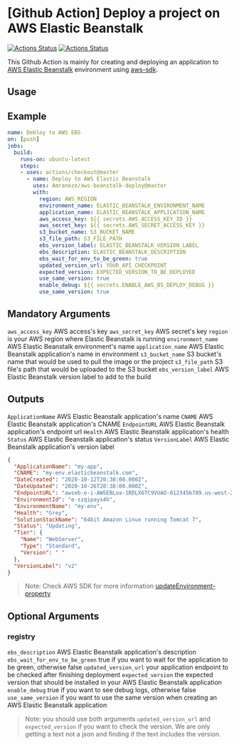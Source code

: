 # [Github Action] Deploy a project on AWS Elastic Beanstalk

[![Actions Status](https://github.com/Amraneze/get-ebs-env-variables/workflows/master/badge.svg)](https://github.com/Amraneze/aws-beanstalk-deploy/actions)
[![Actions Status](https://github.com/Amraneze/get-ebs-env-variables/workflows/branch/badge.svg)](https://github.com/Amraneze/aws-beanstalk-deploy/actions)

This Github Action is mainly for creating and deploying an application to [AWS Elastic Beanstalk](https://aws.amazon.com/fr/elasticbeanstalk/) environment using [aws-sdk](https://www.npmjs.com/package/aws-sdk).

## Usage

## Example

```yaml
name: Debloy to AWS EBS
on: [push]
jobs:
  build:
    runs-on: ubuntu-latest
    steps:
    - uses: actions/checkout@master
      - name: Deploy to AWS Elastic Beanstalk
        uses: Amraneze/aws-beanstalk-deploy@master
        with:
          region: AWS_REGION
          environment_name: ELASTIC_BEANSTALK_ENVIRONMENT_NAME
          application_name: ELASTIC_BEANSTALK_APPLICATION_NAME
          aws_access_key: ${{ secrets.AWS_ACCESS_KEY_ID }}
          aws_secret_key: ${{ secrets.AWS_SECRET_ACCESS_KEY }}
          s3_bucket_name: S3_BUCKET_NAME
          s3_file_path: S3_FILE_PATH
          ebs_version_label: ELASTIC_BEANSTALK_VERSION_LABEL
          ebs_description: ELASTIC_BEANSTALK_DESCRIPTION
          ebs_wait_for_env_to_be_green: true
          updated_version_url: YOUR_API_CHECKPOINT
          expected_version: EXPECTED_VERSION_TO_BE_DEPLOYED
          use_same_version: true
          enable_debug: ${{ secrets.ENABLE_AWS_BS_DEPLOY_DEBUG }}
          use_same_version: true
```

## Mandatory Arguments

`aws_access_key` AWS access's key
`aws_secret_key` AWS secret's key
`region` is your AWS region where Elastic Beanstalk is running
`environment_name` AWS Elastic Beanstalk environment's name
`application_name` AWS Elastic Beanstalk application's name in environment
`s3_bucket_name` S3 bucket's name that would be used to pull the image or the project
`s3_file_path` S3 file's path that would be uploaded to the S3 bucket
`ebs_version_label` AWS Elastic Beanstalk version label to add to the build

## Outputs

`ApplicationName` AWS Elastic Beanstalk application's name
`CNAME` AWS Elastic Beanstalk application's CNAME
`EndpointURL` AWS Elastic Beanstalk application's endpoint url
`Health` AWS Elastic Beanstalk application's health
`Status` AWS Elastic Beanstalk application's status
`VersionLabel` AWS Elastic Beanstalk application's version label

```json
{
  "ApplicationName": "my-app",
  "CNAME": "my-env.elasticbeanstalk.com",
  "DateCreated": "2020-10-12T20:30:00.000Z",
  "DateUpdated": "2020-10-26T20:30:00.000Z",
  "EndpointURL": "awseb-e-i-AWSEBLoa-1RDLX6TC9VUAO-0123456789.us-west-2.elb.amazonaws.com",
  "EnvironmentId": "e-szqipays4h",
  "EnvironmentName": "my-env",
  "Health": "Grey",
  "SolutionStackName": "64bit Amazon Linux running Tomcat 7",
  "Status": "Updating",
  "Tier": {
    "Name": "WebServer",
    "Type": "Standard",
    "Version": " "
  },
  "VersionLabel": "v2"
}
```

> Note: Check AWS SDK for more information [updateEnvironment-property](https://docs.aws.amazon.com/AWSJavaScriptSDK/latest/AWS/ElasticBeanstalk.html#updateEnvironment-property)

## Optional Arguments

### registry

`ebs_description` AWS Elastic Beanstalk application's description
`ebs_wait_for_env_to_be_green` true if you want to wait for the application to be green, otherwise false
`updated_version_url` your application endpoint to be checked after finishing deployment
`expected_version` the expected version that should be installed in your AWS Elastic Beanstalk application
`enable_debug` true if you want to see debug logs, otherwise false
`use_same_version` if you want to use the same version when creating an AWS Elastic Beanstalk application

> Note: you should use both arguments `updated_version_url` and `expected_version` if you want to check the version. We are only getting a text not a json and finding if the text includes the version.
